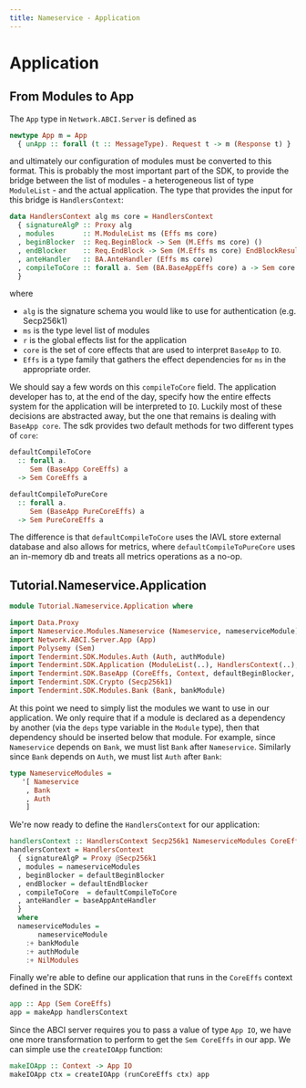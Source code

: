 ```yaml
---
title: Nameservice - Application
---
```


# Application

## From Modules to App

The `App` type in `Network.ABCI.Server` is defined as

~~~ haskell ignore
newtype App m = App
  { unApp :: forall (t :: MessageType). Request t -> m (Response t) }
~~~

and ultimately our configuration of modules must be converted to this format. This is probably the most important part of the SDK, to provide the bridge between the list of modules - a heterogeneous list of type `ModuleList` - and the actual application. The type that provides the input for this bridge is `HandlersContext`:

~~~ haskell ignore
data HandlersContext alg ms core = HandlersContext
  { signatureAlgP :: Proxy alg
  , modules       :: M.ModuleList ms (Effs ms core)
  , beginBlocker  :: Req.BeginBlock -> Sem (M.Effs ms core) ()
  , endBlocker    :: Req.EndBlock -> Sem (M.Effs ms core) EndBlockResult
  , anteHandler   :: BA.AnteHandler (Effs ms core)
  , compileToCore :: forall a. Sem (BA.BaseAppEffs core) a -> Sem core a
  }
~~~

where
- `alg` is the signature schema you would like to use for authentication (e.g. Secp256k1)
- `ms` is the type level list of modules
- `r` is the global effects list for the application
- `core` is the set of core effects that are used to interpret `BaseApp` to `IO`.
- `Effs` is a type family that gathers the effect dependencies for `ms` in the appropriate order.

We should say a few words on this `compileToCore` field. The application developer has to, at the end of the day, specify how the entire effects system for the application will be interpreted to `IO`. Luckily most of these decisions are abstracted away, but the one that remains is dealing with `BaseApp core`. The sdk provides two default methods for two different types of `core`:


~~~ haskell ignore
defaultCompileToCore
  :: forall a.
     Sem (BaseApp CoreEffs) a
  -> Sem CoreEffs a

defaultCompileToPureCore
  :: forall a.
     Sem (BaseApp PureCoreEffs) a
  -> Sem PureCoreEffs a
~~~


The difference is that `defaultCompileToCore` uses the IAVL store external database and also allows for metrics, where `defaultCompileToPureCore` uses an in-memory db and treats all metrics operations as a no-op.

## Tutorial.Nameservice.Application

~~~ haskell
module Tutorial.Nameservice.Application where

import Data.Proxy
import Nameservice.Modules.Nameservice (Nameservice, nameserviceModule)
import Network.ABCI.Server.App (App)
import Polysemy (Sem)
import Tendermint.SDK.Modules.Auth (Auth, authModule)
import Tendermint.SDK.Application (ModuleList(..), HandlersContext(..), baseAppAnteHandler, makeApp, createIOApp)
import Tendermint.SDK.BaseApp (CoreEffs, Context, defaultBeginBlocker, defaultEndBlocker, defaultCompileToCore, runCoreEffs)
import Tendermint.SDK.Crypto (Secp256k1)
import Tendermint.SDK.Modules.Bank (Bank, bankModule)
~~~

At this point we need to simply list the modules we want to use in our application. We only require that if a module is declared as a dependency by another (via the `deps` type variable in the `Module` type), then that dependency should be inserted below that module. For example, since `Nameservice` depends on `Bank`, we must list `Bank` after `Nameservice`. Similarly since `Bank` depends on `Auth`, we must list `Auth` after `Bank`:


~~~ haskell
type NameserviceModules =
   '[ Nameservice
    , Bank
    , Auth
    ]
~~~

We're now ready to define the `HandlersContext` for our application:

~~~ haskell
handlersContext :: HandlersContext Secp256k1 NameserviceModules CoreEffs
handlersContext = HandlersContext
  { signatureAlgP = Proxy @Secp256k1
  , modules = nameserviceModules
  , beginBlocker = defaultBeginBlocker
  , endBlocker = defaultEndBlocker
  , compileToCore  = defaultCompileToCore
  , anteHandler = baseAppAnteHandler
  }
  where
  nameserviceModules =
       nameserviceModule
    :+ bankModule
    :+ authModule
    :+ NilModules
~~~

Finally we're able to define our application that runs in the `CoreEffs` context defined in the SDK:


~~~ haskell
app :: App (Sem CoreEffs)
app = makeApp handlersContext
~~~

Since the ABCI server requires you to pass a value of type `App IO`, we have one more transformation to perform to get the `Sem CoreEffs` in our app. We can simple use the `createIOApp` function:

~~~ haskell
makeIOApp :: Context -> App IO
makeIOApp ctx = createIOApp (runCoreEffs ctx) app
~~~
